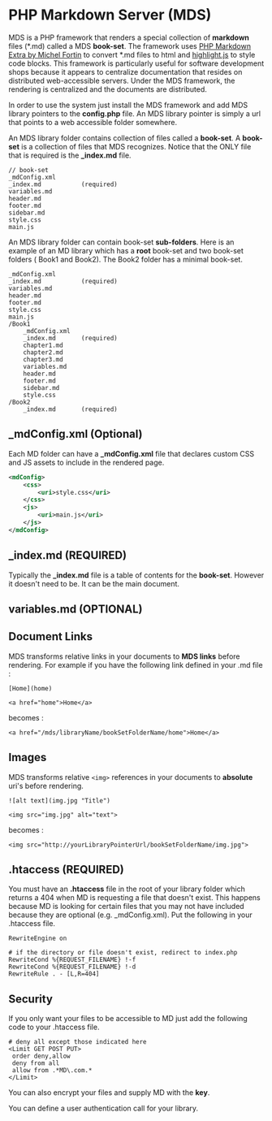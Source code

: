 # PHP Markdown Server (MDS)

MDS is a PHP framework that renders a special collection of **markdown** files (*.md) called a MDS **book-set**.  The framework uses [PHP Markdown Extra by Michel Fortin](http://http://michelf.ca/projects/php-markdown/) to convert *.md files to html and [highlight.js](http://highlightjs.org/) to style code blocks. This framework is particularly useful for software development shops because it appears to centralize documentation that resides on distributed web-accessible servers.  Under the MDS framework, the rendering is centralized and the documents are distributed.

In order to use the system just install the MDS framework and add MDS library pointers to the **config.php** file.  An MDS library pointer is simply a url that points to a web accessible folder somewhere.

An MDS library folder contains collection of files called a **book-set**.  A **book-set** is a collection of files that MDS recognizes.  Notice that the ONLY file that is required is the **_index.md** file.
	
	// book-set
	_mdConfig.xml
	_index.md			(required)
	variables.md
	header.md
	footer.md
	sidebar.md
	style.css
	main.js

An MDS library folder can contain book-set **sub-folders**.  Here is an example of an MD library which has a **root** book-set and two book-set folders ( Book1 and Book2).  The Book2 folder has a minimal book-set.

	_mdConfig.xml
	_index.md			(required)
	variables.md
	header.md
	footer.md
	style.css
	main.js
	/Book1
		_mdConfig.xml
		_index.md		(required)
		chapter1.md
		chapter2.md
		chapter3.md
		variables.md
		header.md
		footer.md
		sidebar.md
		style.css
	/Book2
		_index.md		(required)



## _mdConfig.xml  (Optional)

Each MD folder can have a **_mdConfig.xml** file that declares custom CSS and JS assets to include in the rendered page.

~~~~.xml
<mdConfig>
	<css>
		<uri>style.css</uri>
	</css>
	<js>
		<uri>main.js</uri>
	</js>
</mdConfig>
~~~~

## _index.md (REQUIRED)

Typically the **_index.md** file is a table of contents for the **book-set**.  However it doesn't need to be.  It can be the main document.

## variables.md (OPTIONAL)

## Document Links

MDS transforms relative links in your documents to **MDS links** before rendering.  For example if you have the following link defined in your .md file :

	[Home](home)
	
	<a href="home">Home</a>
	
becomes :

	<a href="/mds/libraryName/bookSetFolderName/home">Home</a>
	
## Images

MDS transforms relative `<img>` references in your documents to **absolute** uri's before rendering.

	![alt text](img.jpg "Title")
	
	<img src="img.jpg" alt="text">
	
becomes :

	<img src="http://yourLibraryPointerUrl/bookSetFolderName/img.jpg">


## .htaccess (REQUIRED)

You must have an **.htaccess** file in the root of your library folder which returns a 404 when MD is requesting a file that doesn't exist.   This happens because MD is looking for certain files that you may not have included because they are optional (e.g. _mdConfig.xml).  Put the following in your .htaccess file.

	RewriteEngine on
	
	# if the directory or file doesn't exist, redirect to index.php
	RewriteCond %{REQUEST_FILENAME} !-f
	RewriteCond %{REQUEST_FILENAME} !-d
	RewriteRule . - [L,R=404]

## Security

If you only want your files to be accessible to MD just add the following code to your .htaccess file.

	# deny all except those indicated here
	<Limit GET POST PUT>
	 order deny,allow
	 deny from all
	 allow from .*MD\.com.*
	</Limit>

You can also encrypt your files and supply MD with the **key**.

You can define a user authentication call for your library.


